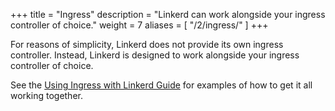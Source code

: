 +++
title = "Ingress"
description = "Linkerd can work alongside your ingress controller of choice."
weight = 7
aliases = [
  "/2/ingress/"
]
+++

For reasons of simplicity, Linkerd does not provide its own ingress controller.
Instead, Linkerd is designed to work alongside your ingress controller of choice.

See the [Using Ingress with Linkerd Guide](../../tasks/using-ingress/) for examples
of how to get it all working together.
